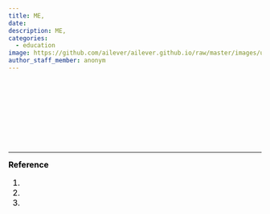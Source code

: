 ```yaml
---
title: ME, 
date:
description: ME, 
categories:
  - education
image: https://github.com/ailever/ailever.github.io/raw/master/images/unsplash/gray_Mechanics.png
author_staff_member: anonym
---
```


<!-- Notice
# Mathematical Expression
- outline : $  $
- inline  : $$  $$
-->

<div align="left" style="font-size:medium;font-weight:normal;color:black;background-color:unset;">　<br><br></div>
<div align="left" style="font-size:medium;font-weight:normal;color:black;background-color:unset;">　<br><br></div>
<div align="left" style="font-size:medium;font-weight:normal;color:black;background-color:unset;">　<br><br></div>

---

<div align="left" style="font-size:medium;font-weight:normal;color:black;background-color:unset;">
<b>Reference</b>
<ol>
  <li></li>
  <li></li>
  <li></li>
</ol>
<br><br></div>
